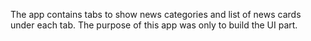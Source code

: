 The app contains tabs to show news categories and list of news cards under each tab. The purpose of this app was only to build the UI part.
